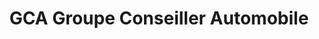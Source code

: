 ---
title: "GCA Groupe Conseiller Automobile"
url: /vaudreuil-dorion/gca-groupe-conseiller-automobile/
shop: Autowerkstatt
---